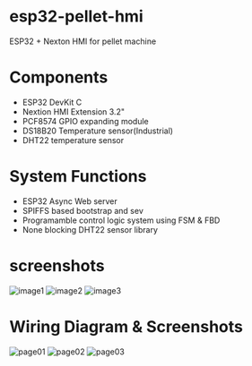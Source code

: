 # esp32-pellet-hmi
 ESP32 + Nexton HMI for pellet machine

# Components
- ESP32 DevKit C
- Nextion HMI Extension 3.2"
- PCF8574 GPIO expanding module
- DS18B20 Temperature sensor(Industrial)
- DHT22 temperature sensor

# System Functions
- ESP32 Async Web server
- SPIFFS based bootstrap and sev
- Programamble control logic system using FSM & FBD
- None blocking DHT22 sensor library

# screenshots
![image1](hmi/3.2inch/01-main.png)
![image2](hmi/3.2inch/02-diag01.png)
![image3](hmi/3.2inch/04-diag03.png)

# Wiring Diagram & Screenshots
![page01](webscreenshot/01.png)
![page02](webscreenshot/02.png)
![page03](webscreenshot/03.png)